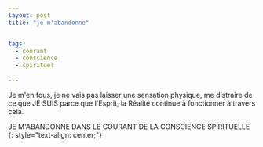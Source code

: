```yaml
---
layout: post
title: "je m'abandonne"


tags: 
  - courant
  - conscience
  - spirituel
 
---
```


Je m'en fous, je ne vais pas laisser une sensation physique, me distraire de ce que JE SUIS parce que l'Esprit, la Réalité continue à fonctionner à travers cela.  

JE M'ABANDONNE DANS LE COURANT DE LA CONSCIENCE SPIRITUELLE
{: style="text-align: center;"}
